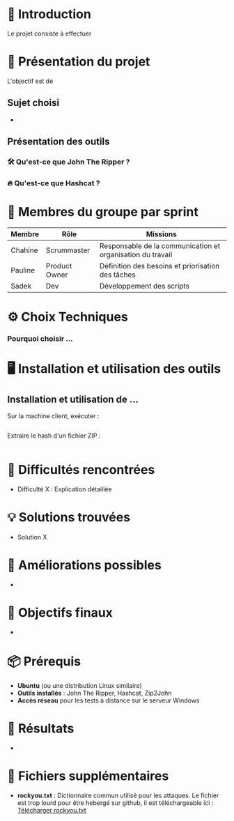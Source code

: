
# 📜 Introduction

Le projet consiste à effectuer 

# 🎯 Présentation du projet

L'objectif est de

## **Sujet choisi**

- 

## **Présentation des outils**

### 🛠 Qu'est-ce que John The Ripper ?


### 🔥 Qu'est-ce que Hashcat ?


# 👥 Membres du groupe par sprint

| Membre   | Rôle         | Missions |
|----------|-------------|----------|
| Chahine  | Scrummaster | Responsable de la communication et organisation du travail |
| Pauline  | Product Owner | Définition des besoins et priorisation des tâches |
| Sadek    | Dev              | Développement des scripts |

# ⚙️ Choix Techniques

### Pourquoi choisir ...



# 🖥️ Installation et utilisation des outils

## Installation et utilisation de ... 

Sur la machine client, exécuter :

```bash

```

Extraire le hash d'un fichier ZIP :

```bash

```


# 🧗 Difficultés rencontrées

- Difficulté X : Explication détaillée

# 💡 Solutions trouvées

- Solution X


# 🚀 Améliorations possibles

- 

# 🎯 Objectifs finaux

- 

# 📦 Prérequis

- **Ubuntu** (ou une distribution Linux similaire)
- **Outils installés** : John The Ripper, Hashcat, Zip2John
- **Accès réseau** pour les tests à distance sur le serveur Windows

# 📝 Résultats

- 

# 🔧 Fichiers supplémentaires

- **rockyou.txt** : Dictionnaire commun utilisé pour les attaques. Le fichier est trop lourd pour être hebergé sur github, il est téléchargeable ici : [Télécharger rockyou.txt](https://github.com/brannondorsey/naive-hashcat/releases/download/data/rockyou.txt)
